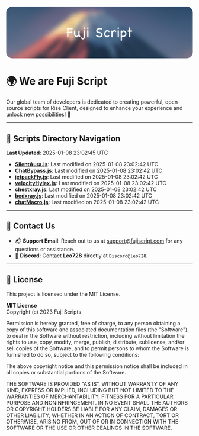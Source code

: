 ![Banner](.github/b.webp)

# 🌍 **We are Fuji Script**

Our global team of developers is dedicated to creating powerful, open-source scripts for Rise Client, designed to enhance your experience and unlock new possibilities! 🌟

---
<!-- SCRIPTS_NAVIGATION_START -->
## 📂 **Scripts Directory Navigation**

**Last Updated**: 2025-01-08 23:02:45 UTC

- **[SilentAura.js](scripts/SilentAura.js)**: Last modified on 2025-01-08 23:02:42 UTC
- **[ChatBypass.js](scripts/ChatBypass.js)**: Last modified on 2025-01-08 23:02:42 UTC
- **[jetpackFly.js](scripts/jetpackFly.js)**: Last modified on 2025-01-08 23:02:42 UTC
- **[velocityHylex.js](scripts/velocityHylex.js)**: Last modified on 2025-01-08 23:02:42 UTC
- **[chestxray.js](scripts/chestxray.js)**: Last modified on 2025-01-08 23:02:42 UTC
- **[bedxray.js](scripts/bedxray.js)**: Last modified on 2025-01-08 23:02:42 UTC
- **[chatMacro.js](scripts/chatMacro.js)**: Last modified on 2025-01-08 23:02:42 UTC

<!-- SCRIPTS_NAVIGATION_END -->

---

## 💬 **Contact Us**  
- 📬 **Support Email**: Reach out to us at [support@fujiscript.com](mailto:support@fujiscript.com) for any questions or assistance.  
- 💬 **Discord**: Contact **Leo728** directly at `Discord@leo728`.

---

## 📜 **License**

This project is licensed under the MIT License.  

**MIT License**  
Copyright (c) 2023 Fuji Scripts  

Permission is hereby granted, free of charge, to any person obtaining a copy of this software and associated documentation files (the "Software"), to deal in the Software without restriction, including without limitation the rights to use, copy, modify, merge, publish, distribute, sublicense, and/or sell copies of the Software, and to permit persons to whom the Software is furnished to do so, subject to the following conditions:  

The above copyright notice and this permission notice shall be included in all copies or substantial portions of the Software.  

THE SOFTWARE IS PROVIDED "AS IS", WITHOUT WARRANTY OF ANY KIND, EXPRESS OR IMPLIED, INCLUDING BUT NOT LIMITED TO THE WARRANTIES OF MERCHANTABILITY, FITNESS FOR A PARTICULAR PURPOSE AND NONINFRINGEMENT. IN NO EVENT SHALL THE AUTHORS OR COPYRIGHT HOLDERS BE LIABLE FOR ANY CLAIM, DAMAGES OR OTHER LIABILITY, WHETHER IN AN ACTION OF CONTRACT, TORT OR OTHERWISE, ARISING FROM, OUT OF OR IN CONNECTION WITH THE SOFTWARE OR THE USE OR OTHER DEALINGS IN THE SOFTWARE.  
